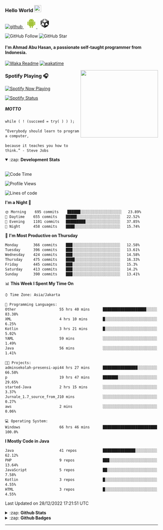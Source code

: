 ### Hello World <img src="https://github.com/eby8zevin/eby8zevin/blob/main/assets/Hi.gif"  width="23" height="23">

<p align="left">
  <a href="https://github.com/eby8zevin" target="_blank">
    <img src="https://github.com/eby8zevin/eby8zevin/blob/main/assets/GitHub.png" alt="github" width="33" height="33"/>
  </a>
  &nbsp;
  <a href="https://github.com/eby8zevin/QRBarcode" target="_blank">
    <img src="https://raw.githubusercontent.com/devicons/devicon/master/icons/android/android-plain.svg" alt="android" width="33" height="33"/>
  </a>
  &nbsp;
  <a href="https://github.com/eby8zevin/unity-ARMarker" target="_blank">
    <img src="https://raw.githubusercontent.com/devicons/devicon/master/icons/unity/unity-original.svg" alt="unity" width="33" height="33"/>
  </a>
</p>

![GitHub Follow](https://img.shields.io/github/followers/eby8zevin.svg?style=social&label=Follow)
![GitHub Star](https://img.shields.io/github/stars/eby8zevin?affiliations=OWNER%2CCOLLABORATOR&style=social&label=Star)

#### I'm Ahmad Abu Hasan, a passionate self-taught programmer from Indonesia.

[![Waka Readme](https://github.com/eby8zevin/eby8zevin/actions/workflows/anmol098.yml/badge.svg)](https://github.com/eby8zevin/eby8zevin/actions/workflows/anmol098.yml)
[![wakatime](https://wakatime.com/badge/user/bbcd646f-1daf-4865-a20e-46d4c803e6f8.svg)](https://wakatime.com/@bbcd646f-1daf-4865-a20e-46d4c803e6f8)

<img src="https://github.com/eby8zevin/eby8zevin/blob/main/assets/Octocat.png" width="255" height="222" align='right'>

### Spotify Playing 🎧

[<img src="https://spotify-now-playing-ahmadabuhasan.vercel.app/api/spotify-playing" alt="Spotify Now Playing" width="350" />](https://open.spotify.com/user/gr3y7pr12w9ol2dy2ccdb10e7)

[<img src="https://readme-spotify-status-ahmadabuhasan.vercel.app/api/run-spotify-status" alt="Spotify Status" width="350" />](https://open.spotify.com/user/gr3y7pr12w9ol2dy2ccdb10e7)

##### MOTTO

```
while ( ! (succeed = try( ) ) );

“Everybody should learn to program a computer,

because it teaches you how to think.” - Steve Jobs
```

<details open>
  <summary> :zap: <b>Development Stats</b> </summary>
<br/>

<!--START_SECTION:waka-->
![Code Time](http://img.shields.io/badge/Code%20Time-2%2C305%20hrs%201%20min-blue)

![Profile Views](http://img.shields.io/badge/Profile%20Views-78-blue)

![Lines of code](https://img.shields.io/badge/From%20Hello%20World%20I%27ve%20Written-233%20Thousand%20lines%20of%20code-blue)

**I'm a Night 🦉** 

```text
🌞 Morning    695 commits    ██████░░░░░░░░░░░░░░░░░░░   23.89% 
🌆 Daytime    655 commits    █████░░░░░░░░░░░░░░░░░░░░   22.52% 
🌃 Evening    1101 commits   █████████░░░░░░░░░░░░░░░░   37.85% 
🌙 Night      458 commits    ████░░░░░░░░░░░░░░░░░░░░░   15.74%

```
📅 **I'm Most Productive on Thursday** 

```text
Monday       366 commits    ███░░░░░░░░░░░░░░░░░░░░░░   12.58% 
Tuesday      396 commits    ███░░░░░░░░░░░░░░░░░░░░░░   13.61% 
Wednesday    424 commits    ███░░░░░░░░░░░░░░░░░░░░░░   14.58% 
Thursday     475 commits    ████░░░░░░░░░░░░░░░░░░░░░   16.33% 
Friday       445 commits    ███░░░░░░░░░░░░░░░░░░░░░░   15.3% 
Saturday     413 commits    ███░░░░░░░░░░░░░░░░░░░░░░   14.2% 
Sunday       390 commits    ███░░░░░░░░░░░░░░░░░░░░░░   13.41%

```


📊 **This Week I Spent My Time On** 

```text
⌚︎ Time Zone: Asia/Jakarta

💬 Programming Languages: 
Other                    55 hrs 40 mins      ████████████████████░░░░░   83.38% 
XML                      4 hrs 10 mins       █░░░░░░░░░░░░░░░░░░░░░░░░   6.25% 
Kotlin                   3 hrs 21 mins       █░░░░░░░░░░░░░░░░░░░░░░░░   5.02% 
YAML                     59 mins             ░░░░░░░░░░░░░░░░░░░░░░░░░   1.49% 
Java                     56 mins             ░░░░░░░░░░░░░░░░░░░░░░░░░   1.41%

🐱‍💻 Projects: 
adminsekolah-presensi-api44 hrs 27 mins      ████████████████░░░░░░░░░   66.58% 
p                        19 hrs 47 mins      ███████░░░░░░░░░░░░░░░░░░   29.65% 
started-Java             2 hrs 15 mins       ░░░░░░░░░░░░░░░░░░░░░░░░░   3.37% 
Jurnale_1.7_source_from_J10 mins             ░░░░░░░░░░░░░░░░░░░░░░░░░   0.27% 
aws                      2 mins              ░░░░░░░░░░░░░░░░░░░░░░░░░   0.06%

💻 Operating System: 
Windows                  66 hrs 46 mins      █████████████████████████   100.0%

```

**I Mostly Code in Java** 

```text
Java                     41 repos            ███████████████░░░░░░░░░░   62.12% 
PHP                      9 repos             ███░░░░░░░░░░░░░░░░░░░░░░   13.64% 
JavaScript               5 repos             ██░░░░░░░░░░░░░░░░░░░░░░░   7.58% 
Kotlin                   3 repos             █░░░░░░░░░░░░░░░░░░░░░░░░   4.55% 
HTML                     3 repos             █░░░░░░░░░░░░░░░░░░░░░░░░   4.55%

```



 Last Updated on 28/12/2022 17:21:51 UTC
<!--END_SECTION:waka-->

</details>

<details>
  <summary> :zap: <b>Github Stats</b> </summary>
<p align="center">:heart:</p>
<p align="center"><a href="https://github.com/eby8zevin">
  <img src="https://github-readme-stats.vercel.app/api?username=eby8zevin&show_icons=true&theme=dark&line_height=20">
  <img src="https://github-readme-stats.vercel.app/api/top-langs/?username=eby8zevin&layout=compact&theme=dark">
</a></p>
<p align="center">
  <a href="https://github.com/eby8zevin">
    <img src="https://github-readme-streak-stats.herokuapp.com/?user=eby8zevin&theme=dark"/>
  </a>
</p>
</details>

<details>
  <summary> :zap: <b>Github Badges</b> </summary>
  <br>
  <a href='https://archiveprogram.github.com/'><img src='https://raw.githubusercontent.com/acervenky/animated-github-badges/master/assets/acbadge.gif' width='40' height='40'></a> 
  <a href='https://docs.github.com/en/developers'><img src='https://raw.githubusercontent.com/acervenky/animated-github-badges/master/assets/devbadge.gif' width='40' height='40'></a> 
  <a href='https://github.com/pricing'><img src='https://raw.githubusercontent.com/acervenky/animated-github-badges/master/assets/pro.gif' width='40' height='40'></a> 
  <a href='https://stars.github.com/'><img src='https://raw.githubusercontent.com/acervenky/animated-github-badges/master/assets/starbadge.gif' width='35' height='35'></a> 
  <a href='https://docs.github.com/en/github/supporting-the-open-source-community-with-github-sponsors'><img src='https://raw.githubusercontent.com/acervenky/animated-github-badges/master/assets/sponsorbadge.gif' width='35' height='35'></a>
</details>

---
